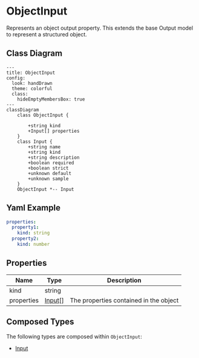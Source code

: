 # ObjectInput

Represents an object output property.
This extends the base Output model to represent a structured object.

## Class Diagram

```mermaid
---
title: ObjectInput
config:
  look: handDrawn
  theme: colorful
  class:
    hideEmptyMembersBox: true
---
classDiagram
    class ObjectInput {
      
        +string kind
        +Input[] properties
    }
    class Input {
        +string name
        +string kind
        +string description
        +boolean required
        +boolean strict
        +unknown default
        +unknown sample
    }
    ObjectInput *-- Input
```

## Yaml Example

```yaml
properties:
  property1:
    kind: string
  property2:
    kind: number

```

## Properties

| Name | Type | Description |
| ---- | ---- | ----------- |
| kind | string |   |
| properties | [Input[]](Input.md) | The properties contained in the object  |

## Composed Types

The following types are composed within `ObjectInput`:

- [Input](Input.md)
